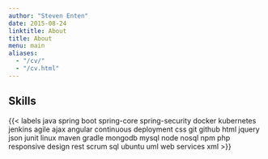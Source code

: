 ```yaml
---
author: "Steven Enten"
date: 2015-08-24
linktitle: About
title: About
menu: main
aliases:
  - "/cv/"
  - "/cv.html"
---
```


## Skills

{{< labels java spring boot spring-core spring-security docker kubernetes jenkins agile ajax  angular continuous deployment css git github html jquery json junit linux maven gradle mongodb mysql node nosql npm php responsive design rest scrum sql ubuntu uml web services xml >}}
